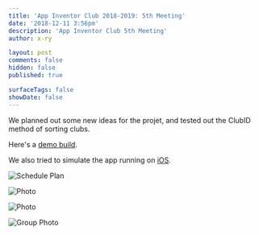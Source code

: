 ```yaml
---
title: 'App Inventor Club 2018-2019: 5th Meeting'
date: '2018-12-11 3:56pm'
description: 'App Inventor Club 5th Meeting'
author: x-ry	

layout: post
comments: false
hidden: false
published: true

surfaceTags: false
showDate: false
---
```

We planned out some new ideas for the projet, and tested out the ClubID method of sorting clubs. 

Here's a [demo build](https://x.thunkable.com/projects/5d20ff4e699ff421818ad0c4/Screen1/designer).

We also tried to simulate the app running on [iOS](shorturl.at/jqwyK).


![Schedule Plan](https://x-ry.github.io/assets/images/posts/app12-11/schedule.jpg)

![Photo](https://x-ry.github.io/assets/images/posts/app12-11/desk.jpg)

![Photo](https://x-ry.github.io/assets/images/posts/app12-11/board.jpg)

![Group Photo](https://x-ry.github.io/assets/images/posts/app12-11/group.jpg)